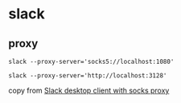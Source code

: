 # slack

## proxy

``` shell
slack --proxy-server='socks5://localhost:1080'

slack --proxy-server='http://localhost:3128'
```
copy from [Slack desktop client with socks proxy](https://askubuntu.com/questions/1093183/slack-desktop-client-with-socks-proxy)
